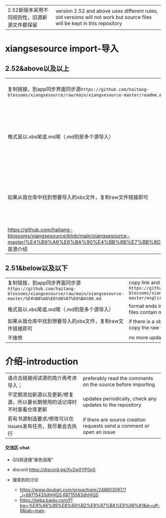 |||
|--|--|
|2.52新版本采用不同规则性，旧源新源文件都保留|version 2.52 and above uses different rules, old versions will not work but source files will be kept in this repository|


# xiangsesource import-导入

## 2.52&above以及以上
|||
|--|--|
|复制链接，到app同步界面同步源`https://github.com/haitang-blossoms/xiangsesource/raw/main/xiangsesource-master/readme.md`|copy link and go to app source sync page|
|格式是以.xbs尾或.md尾（.md则是多个源导入）|format ends in extensions .xbs or .md (markdown files contain multiple source imports)|
|如果从我仓库中找到想要导入的xbs文件，复制raw文件链接即可|if there is a xbs file not listed in the .md, simply copy the raw file link and import|
| https://github.com/haitang-blossoms/xiangsesource/blob/main/xiangsesource-master/%E4%B9%A6%E6%BA%90%E4%BB%8B%E7%BB%8D.md 是源介绍|is the description for sources|

## 2.51&below以及以下
|||
|--|--|
|复制链接，到app同步界面同步源`https://github.com/haitang-blossoms/xiangsesource/raw/main/xiangsesource-master/%E4%B8%AD%E6%96%87%E6%BA%90.md`|copy link and go to app source sync page `https://github.com/haitang-blossoms/xiangsesource/raw/main/xiangsesource-master/englishSource.md`|
|格式是以.xbs尾或.md尾（.md则是多个源导入）|format ends in extensions .xbs or .md (markdown files contain multiple source imports)|
|如果从我仓库中找到想要导入的xbs文件，复制raw文件链接即可|if there is a xbs file not listed in the .md, simply copy the raw file link and import|
|不维修|no more updates|

# 介绍-introduction
|||
|--|--|
|请点击链接阅读源的简介再考虑导入；|preferably read the comments on the source before importing|
|不定期添加新源以及更新/修复源，所以要长期使用的话记得时不时查看仓库更新|updates periodically, check any updates to the repository|
|若有书源制造要求/修改可以在issues发布任务，我尽量会去执行|if there are source creation requests send a comment or open an issue|

#### 交流区-chat

- QQ频道搜“香色闺阁”
- discord https://discord.gg/Xy2wXYPGn5

- 搜索到的讨论
  - https://www.douban.com/group/topic/248603097/?_i=68715433dhHlQS,68715583dhHlQS
  - https://tieba.baidu.com/f?kw=%E9%A6%99%E8%89%B2%E9%97%BA%E9%98%81&ie=utf-8&tab=main
